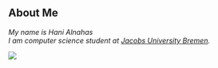 <h2>About Me</h2>
<em>My name is Hani Alnahas<br>
I am computer science student at <a href="https://www.jacobs-university.de/">Jacobs University Bremen</a>.</em><br>


![](https://komarev.com/ghpvc/?username=hanialnahas)
